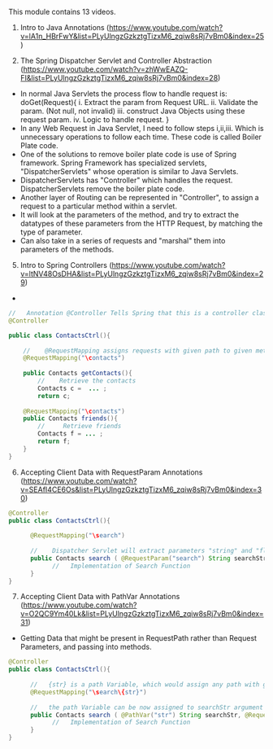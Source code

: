 This module contains 13 videos.

1. Intro to Java Annotations (https://www.youtube.com/watch?v=lA1n_HBrFwY&list=PLyUlngzGzkztgTizxM6_zqiw8sRj7vBm0&index=25)

4. The Spring Dispatcher Servlet and Controller Abstraction (https://www.youtube.com/watch?v=zhWwEAZQ-FI&list=PLyUlngzGzkztgTizxM6_zqiw8sRj7vBm0&index=28)

- In normal Java Servlets the process flow to handle request is:
    doGet(Request){
        i. Extract the param from Request URL.
        ii. Validate the param. (Not null, not invalid)
        iii. construct Java Objects using these request param.
        iv. Logic to handle request.
    }
- In any Web Request in Java Servlet, I need to follow steps i,ii,iii. Which is unnecessary operations to follow each time. These code is called Boiler Plate code.
- One of the solutions to remove boiler plate code is use of Spring framework. Spring Framework has specialized servlets, "DispatcherServlets" whose operation is similar to Java Servlets.
- DispatcherServlets has "Controller" which handles the request. DispatcherServlets remove the boiler plate code.
- Another layer of Routing can be represented in "Controller", to assign a request to a particular method within a servlet.
- It will look at the parameters of the method, and try to extract the datatypes of these parameters from the HTTP Request, by matching the type of parameter.
- Can also take in a series of requests and "marshal" them into parameters of the methods.

5. Intro to Spring Controllers (https://www.youtube.com/watch?v=ltNV48OsDHA&list=PLyUlngzGzkztgTizxM6_zqiw8sRj7vBm0&index=29)
- 
```java
//   Annotation @Controller Tells Spring that this is a controller class.
@Controller

public class ContactsCtrl(){
    
    //    @RequestMapping assigns requests with given path to given method.
    @RequestMapping("\contacts")
    
    public Contacts getContacts(){
        //    Retrieve the contacts
        Contacts c =  ... ;
        return c;
        
    @RequestMapping("\contacts")    
    public Contacts friends(){
        //     Retrieve friends
        Contacts f = ... ;
        return f;
    }
}
```

6. Accepting Client Data with RequestParam Annotations (https://www.youtube.com/watch?v=SEAfI4CE6Os&list=PLyUlngzGzkztgTizxM6_zqiw8sRj7vBm0&index=30)

```java
@Controller
public class ContactsCtrl(){
  
      @RequestMapping("\search")
      
      //    Dispatcher Servlet will extract parameters "string" and "flag" from String datatype to required datatype checking for NULL, and invalid values automatically.
      public Contacts search ( @RequestParam("search") String searchStr, @RequestParam("flag") int searchFlag){
            //   Implementation of Search Function
      }
}
```

7. Accepting Client Data with PathVar Annotations (https://www.youtube.com/watch?v=O2QC9Ym40Lk&list=PLyUlngzGzkztgTizxM6_zqiw8sRj7vBm0&index=31)

- Getting Data that might be present in RequestPath rather than Request Parameters, and passing into methods.

```java
@Controller
public class ContactsCtrl(){
  
      //   {str} is a path Variable, which would assign any path with given format of URL to this method
      @RequestMapping("\search\{str}")
      
      //   the path Variable can be now assigned to searchStr argument of the method.
      public Contacts search ( @PathVar("str") String searchStr, @RequestParam("flag") int searchFlag){
            //   Implementation of Search Function
      }
}
```
